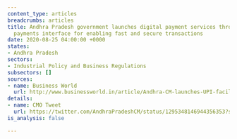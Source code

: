 ```yaml
---
content_type: articles
breadcrumbs: articles
title: Andhra Pradesh government launches digital payment services through an unified
  payments interface for enabling fast and secure transactions
date: 2020-08-25 04:00:00 +0000
states:
- Andhra Pradesh
sectors:
- Industrial Policy and Business Regulations
subsectors: []
sources:
- name: Business World
  url: http://www.businessworld.in/article/Andhra-CM-launches-UPI-facility-in-village-ward-secretariats/18-08-2020-309842/
details:
- name: CMO Tweet
  url: https://twitter.com/AndhraPradeshCM/status/1295348146944356353?s=20
is_analysis: false

---
```

